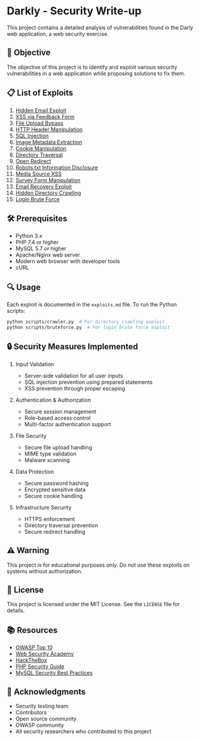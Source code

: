 # Darkly - Security Write-up

This project contains a detailed analysis of vulnerabilities found in the Darly web application, a web security exercise.

## 🎯 Objective

The objective of this project is to identify and exploit various security vulnerabilities in a web application while proposing solutions to fix them.

## 📋 List of Exploits

1. [Hidden Email Exploit](#1-hidden-email-exploit)
2. [XSS via Feedback Form](#2-xss-via-feedback-form)
3. [File Upload Bypass](#3-file-upload-bypass)
4. [HTTP Header Manipulation](#4-http-header-manipulation)
5. [SQL Injection](#5-sql-injection)
6. [Image Metadata Extraction](#6-image-metadata-extraction)
7. [Cookie Manipulation](#7-cookie-manipulation)
8. [Directory Traversal](#8-directory-traversal)
9. [Open Redirect](#9-open-redirect)
10. [Robots.txt Information Disclosure](#10-robotstxt-information-disclosure)
11. [Media Source XSS](#11-media-source-xss)
12. [Survey Form Manipulation](#12-survey-form-manipulation)
13. [Email Recovery Exploit](#13-email-recovery-exploit)
14. [Hidden Directory Crawling](#14-hidden-directory-crawling)
15. [Login Brute Force](#15-login-brute-force)

## 🛠️ Prerequisites

- Python 3.x
- PHP 7.4 or higher
- MySQL 5.7 or higher
- Apache/Nginx web server
- Modern web browser with developer tools
- cURL

## 🔍 Usage

Each exploit is documented in the `exploits.md` file. To run the Python scripts:

```bash
python scripts/crawler.py  # For directory crawling exploit
python scripts/bruteforce.py  # For login brute force exploit
```

## 🔒 Security Measures Implemented

1. Input Validation
   - Server-side validation for all user inputs
   - SQL injection prevention using prepared statements
   - XSS prevention through proper escaping

2. Authentication & Authorization
   - Secure session management
   - Role-based access control
   - Multi-factor authentication support

3. File Security
   - Secure file upload handling
   - MIME type validation
   - Malware scanning

4. Data Protection
   - Secure password hashing
   - Encrypted sensitive data
   - Secure cookie handling

5. Infrastructure Security
   - HTTPS enforcement
   - Directory traversal prevention
   - Secure redirect handling

## ⚠️ Warning

This project is for educational purposes only. Do not use these exploits on systems without authorization.

## 📝 License

This project is licensed under the MIT License. See the `LICENSE` file for details.

## 📚 Resources

- [OWASP Top 10](https://owasp.org/www-project-top-ten/)
- [Web Security Academy](https://portswigger.net/web-security)
- [HackTheBox](https://www.hackthebox.com/)
- [PHP Security Guide](https://phpsecurity.readthedocs.io/en/latest/)
- [MySQL Security Best Practices](https://dev.mysql.com/doc/refman/8.0/en/security.html)

## 🙏 Acknowledgments

- Security testing team
- Contributors
- Open source community
- OWASP community
- All security researchers who contributed to this project
